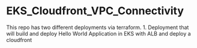 # EKS_Cloudfront_VPC_Connectivity
This repo has two different deployments via terraform. 1. Deployment that will build and deploy Hello World Application in EKS with ALB and deploy a cloudfront
